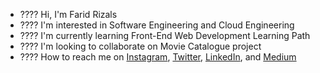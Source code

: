 - ???? Hi, I'm Farid Rizals
- ???? I'm interested in Software Engineering and Cloud Engineering 
- ???? I'm currently learning Front-End Web Development Learning Path
- ????️ I'm looking to collaborate on Movie Catalogue project
- ???? How to reach me on 
<a href="https://www.instagram.com/frd_rzls/" target="_blank">Instagram</a>, 
<a href="https://twitter.com/<Farid_Rizals>"  target="_blank">Twitter</a>, 
<a href="https://www.linkedin.com/in/<Farid Rizal>/" target="_blank">LinkedIn</a>, and 
<a href="https://medium.com/@<rizal>" target="_blank">Medium</a>
 
<!---
nurrizkiap/nurrizkiap is a ✨ special ✨ repository because its `README.md` (this file) appears on your GitHub profile.
You can click the Preview link to take a look at your changes.
--->
